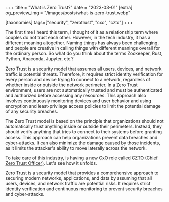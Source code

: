 +++
title = "What is Zero Trust?"
date = "2023-03-01"
[extra]
og_preview_img = "/images/posts/what-is-zero-trust.webp"

[taxonomies]
tags=["security", "zerotrust", "cxo", "czto"]
+++

The first time I heard this term, I thought of it as a relationship term where couples do not trust each other. However, in the tech industry, it has a different meaning altogether. Naming things has always been challenging, and people are creative in calling things with different meanings overall for the ordinary person. So what do you think about the terms Zookeeper, Rust, Python, Anaconda, Jupyter, etc.?

Zero Trust is a security model that assumes all users, devices, and network traffic is potential threats. Therefore, it requires strict identity verification for every person and device trying to connect to a network, regardless of whether inside or outside the network perimeter. In a Zero Trust environment, users are not automatically trusted and must be authenticated and authorized before accessing any resources. This approach also involves continuously monitoring devices and user behavior and using encryption and least-privilege access policies to limit the potential damage of any security breaches.

The Zero Trust model is based on the principle that organizations should not automatically trust anything inside or outside their perimeters. Instead, they should verify anything that tries to connect to their systems before granting access. This approach can help organizations prevent data breaches and cyber-attacks. It can also minimize the damage caused by those incidents, as it limits the attacker's ability to move laterally across the network.

To take care of this industry, is having a new CxO role called [CZTO (Chief Zero Trust Officer)](https://blog.cloudflare.com/chief-zero-trust-officer/). Let's see how it unfolds.

Zero Trust is a security model that provides a comprehensive approach to securing modern networks, applications, and data by assuming that all users, devices, and network traffic are potential risks. It requires strict identity verification and continuous monitoring to prevent security breaches and cyber-attacks.
